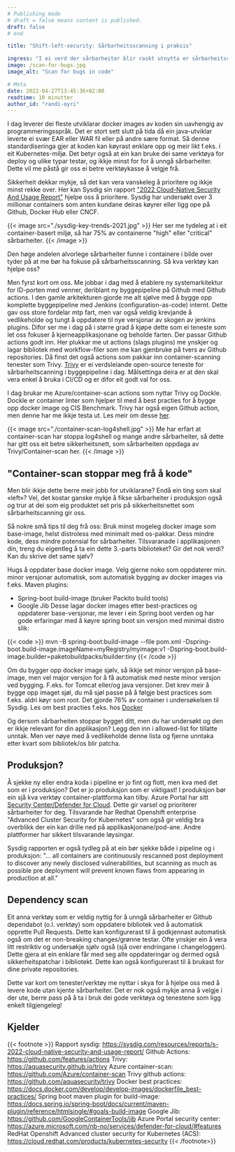 ```yaml
---
# Publishing mode
# draft = false means content is published.
draft: false
# end

title: "Shift-left-security: Sårbarheitsscanning i praksis"

ingress: "I ei verd der sårbarheiter blir raskt utnytta er sårbarheitscanning av Docker containere eit nyttig verktøy for å unngå at applikasjonane våre har kjente sårbarheiter. Her ser me på nokre mogeleg verktøy blant mange for å gjere dette."
image: /scan-for-bugs.jpg
image_alt: "Scan for bugs in code"

# Meta
date: 2022-04-27T13:45:36+02:00
readtime: 10 minutter
author_id: "randi-oyri"
---
```


I dag leverer dei fleste utviklarar docker images av koden sin uavhengig av programmeringsspråk. Det er stort sett slutt på tida då ein java-utviklar leverte ei svær EAR eller WAR fil eller på andre sære format.  Så denne standardiseringa gjer at koden kan køyrast enklare opp og meir likt f.eks. i eit Kubernetes-miljø. Det betyr også at ein kan bruke dei same verktøya for deploy og ulike typar testar, og ikkje minst for for å unngå sårbarheiter. Dette vil me påstå gir oss ei betre verktøykasse å velgje frå.

Sikkerheit dekkar mykje, så det kan vera vanskeleg å prioritere og ikkje minst rekke over. Her kan Sysdig sin rapport ["2022 Cloud-Native Security And Usage Report"](https://sysdig.com/resources/reports/s-2022-cloud-native-security-and-usage-report/) hjelpe oss å prioritere.  Sysdig har undersøkt over 3 millionar containers som anten kundane deiras køyrer eller ligg ope på Github, Docker Hub eller CNCF.

{{< image src="./sysdig-key-trends-2021.jpg" >}}
Her ser me tydeleg at i eit container-basert miljø, så har 75% av containerne "high" eller "critical" sårbarheiter.
{{< /image >}}

Den høge andelen alvorlege sårbarheiter funne i containere i bilde over tyder på at me bør ha fokuse på sårbarheitsscanning. Så kva verktøy kan hjelpe oss?

Men fyrst kort om oss. Me jobbar i dag med å etablere ny systemarkitektur for ID-porten med venner, deriblant ny byggepipeline på Github med Github actions. I den gamle arkitekturen gjorde me alt sjølve med å bygge opp komplette byggepipeline med Jenkins (configuration-as-code) internt. Dette gav oss store fordelar mtp fart, men var også veldig krevjande å vedlikeholde og tungt å oppdatere til nye versjonar av skogen av jenkins plugins. Difor ser me i dag på i større grad å kjøpe dette som ei teneste som let oss fokuser å kjerneapplikasjonane og beholde farten. Der passar Github actions godt inn. Her plukkar me ut actions (slags plugins) me ynskjer og lagar bibliotek med workflow-filer som me kan gjenbruke på tvers av Github repositories. Då finst det også actions som pakkar inn container-scanning tenester som Trivy. [Trivy](https://aquasecurity.github.io/trivy) er ei verdsleiande open-source teneste for sårbarheitscanning i byggepipeline i dag. Målsettinga deira er at den skal vera enkel å bruka i CI/CD og er difor eit godt val for oss.

I dag brukar me Azure/container-scan actions som nyttar Trivy og Dockle. Dockle er container linter som hjelper til med å best practies for å bygge opp docker image og CIS Benchmark. Trivy har også eigen Github action, men denne har me ikkje testa ut. Les meir om desse [her](https://aquasecurity.github.io/trivy/v0.19.1/advanced/integrations/github-actions/).

{{< image src="./container-scan-log4shell.jpg" >}}
Me har erfart at container-scan har stoppa log4shell og mange andre sårbarheiter, så dette har gitt oss eit betre sikkerheitsnett, som sårbarheiten oppdaga av Trivy/Container-scan her.
{{< /image >}}

## "Container-scan stoppar meg frå å kode"
Men blir ikkje dette berre meir jobb for utviklarane? Endå ein ting som skal «left»? Vel, det kostar ganske mykje å fikse sårbarheiter i produksjon også og trur at dei som eig produktet set pris på sikkerheitsnettet som sårbarheitscanning gir oss.

Så nokre små tips til deg frå oss:
Bruk minst mogeleg docker image som base-image, helst distroless med minimalt med os-pakkar. Dess mindre kode, dess mindre potensial for sårbarheiter.
Tilsvaranade i applikasjonen din, treng du eigentleg å ta ein dette 3.-parts biblioteket? Gir det nok verdi? Kan du skrive det same sjølv?

Hugs å oppdater base docker image.
Velg gjerne noko som oppdaterer min. minor versjonar automatisk, som automatisk bygging av docker images via f.eks. Maven plugins:
* Spring-boot build-image (bruker Packito build tools)
* Google Jib
Desse lagar docker images etter best-practices og oppdaterer base-versjonar, me lever i ein Spring boot verden og har gode erfaringar med å køyre spring boot sin versjon med minimal distro slik:

{{< code >}}
mvn -B spring-boot:build-image --file pom.xml -Dspring-boot.build-image.imageName=myRegistry/myimage:v1 -Dspring-boot.build-image.builder=paketobuildpacks/builder:tiny
{{< /code >}}

Om du bygger opp docker image sjølv, så ikkje set minor versjon på base-image, men vel major versjon for å få automatisk med neste minor versjon ved bygging. F.eks. for Tomcat eller/og java versjoner. Det krev meir å bygge opp imaget sjøl, du må sjøl passe på å følgje best practices som f.eks. aldri køyr som root. Det gjorde 76% av container i undersøkelsen til Sysdig. Les om best practies f.eks. hos [Docker](https://docs.docker.com/develop/develop-images/dockerfile_best-practices/)

Og dersom sårbarheiten stoppar bygget ditt, men du har undersøkt og den er ikkje relevant for din applikasjon? Legg den inn i allowed-list for tillatte unntak. Men ver nøye med å vedlikeholde denne lista og fjerne unntaka etter kvart som bibliotek/os blir patcha.

## Produksjon?
Å sjekke ny eller endra koda i pipeline er jo fint og flott, men kva med det som er i produksjon? Det er jo produksjon som er viktigast! I produksjon bør ein sjå kva verktøy container-plattforma kan tilby. Azure Portal har sitt [Security Center/Defender for Cloud](https://azure.microsoft.com/nb-no/services/defender-for-cloud/#features). Dette gir varsel og prioriterer sårbarheiter for deg. Tilsvarande har Redhat Openshift enterprise "Advanced Cluster Security for Kubernetes" som også gir veldig bra overblikk der ein kan drille ned på applikaskjonane/pod-ane. Andre plattformer har sikkert tilsvarande løysingar.

Sysdig rapporten er også tydleg på at ein bør sjekke både i pipeline og i produksjon:
"… all containers are continuously rescanned post deployment to discover any newly disclosed vulnerabilities, but scanning as much as possible pre deployment will prevent known flaws from appearing in production at all."

## Dependency scan
Eit anna verktøy som er veldig nyttig for å unngå sårbarheiter er Github dependabot (o.l. verktøy) som oppdatere bibliotek ved å automatisk opprette Pull Requests. Dette kan konfigurerast til å godkjennast automatisk også om det er non-breaking changes/grønne testar. Ofte ynskjer ein å vera litt restriktiv og undersøkje sjølv også (sjå over endringane i changeloggen). Dette gjera at ein enklare får med seg alle oppdateringar og dermed også sikkerheitspatchar i bibliotekt. Dette kan også konfigurerast til å brukast for dine private repositories.


Dette var kort om tenester/verktøy me nyttar i skya for å hjelpe oss med å levere kode utan kjente sårbarheiter. Det er nok også mykje anna å velgje i der ute, berre pass på å ta i bruk dei gode verktøya og tenestene som ligg enkelt tilgjengeleg!

## Kjelder
{{< footnote >}}
Rapport sysdig: https://sysdig.com/resources/reports/s-2022-cloud-native-security-and-usage-report/
Github Actions: https://github.com/features/actions
Trivy: https://aquasecurity.github.io/trivy
Azure container-scan: https://github.com/Azure/container-scan
Trivy github actions: https://github.com/aquasecurity/trivy
Docker best practices: https://docs.docker.com/develop/develop-images/dockerfile_best-practices/
Spring boot maven plugin for build-image: https://docs.spring.io/spring-boot/docs/current/maven-plugin/reference/htmlsingle/#goals-build-image
Google Jib: https://github.com/GoogleContainerTools/jib
Azure Portal security center: https://azure.microsoft.com/nb-no/services/defender-for-cloud/#features
RedHat Openshift Advanced cluster security for Kubernetes (ACS): https://cloud.redhat.com/products/kubernetes-security
{{< /footnote>}}

